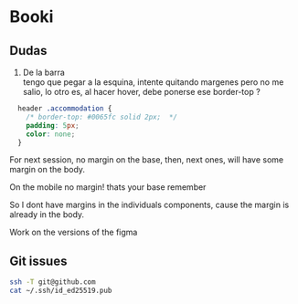 # Booki

## Dudas 

1. De la barra <nav> tengo que pegar a la esquina, intente quitando margenes pero no me salio, lo otro es, al hacer hover, debe ponerse ese border-top ?


```css
  header .accommodation {
    /* border-top: #0065fc solid 2px;  */
    padding: 5px;
    color: none;
  }
```
For next session, no margin on the base, then, next ones, will have some margin on the body.

On the mobile no margin! thats your base remember

So I dont have margins in the individuals components, cause the margin is already in the body. 

Work on the versions of the figma


## Git issues

```bash
ssh -T git@github.com
cat ~/.ssh/id_ed25519.pub
```
